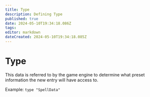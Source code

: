 ```yaml
---
title: Type
description: Defining Type
published: true
date: 2024-05-10T19:34:18.086Z
tags: 
editor: markdown
dateCreated: 2024-05-10T19:34:18.085Z
---
```


# Type
This data is referred to by the game engine to determine what preset information the new entry will have access to.

Example: `type "SpellData"`